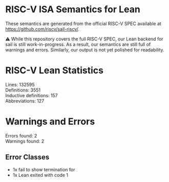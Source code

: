 # RISC-V ISA Semantics for Lean

These semantics are generated from the official RISC-V SPEC available at
https://github.com/riscv/sail-riscv/.

⚠️ While this repository covers the full RISC-V SPEC, our Lean backend for sail
is still work-in-progress. As a result, our semantics are still full of warnings
and errors. Similarly, our output is not yet polished for readability.
# RISC-V Lean Statistics

Lines: 132595  
Definitions: 3551  
Inductive definitions: 157  
Abbreviations: 127  

# Warnings and Errors

Errors found: 2  
Warnings found: 2  

## Error Classes

- 1x fail to show termination for
- 1x Lean exited with code 1

